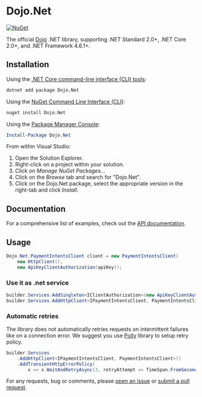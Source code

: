 # Dojo.Net


[![NuGet](https://img.shields.io/nuget/v/dojo.net.svg)](https://www.nuget.org/packages/Dojo.net/)

The official [Dojo][dojo] .NET library, supporting .NET Standard 2.0+, .NET Core 2.0+, and .NET Framework 4.6.1+.

## Installation

Using the [.NET Core command-line interface (CLI) tools][dotnet-core-cli-tools]:

```sh
dotnet add package Dojo.Net
```

Using the [NuGet Command Line Interface (CLI)][nuget-cli]:

```sh
nuget install Dojo.Net
```

Using the [Package Manager Console][package-manager-console]:

```powershell
Install-Package Dojo.Net
```

From within Visual Studio:

1. Open the Solution Explorer.
2. Right-click on a project within your solution.
3. Click on *Manage NuGet Packages...*
4. Click on the *Browse* tab and search for "Dojo.Net".
5. Click on the Dojo.Net package, select the appropriate version in the
   right-tab and click *Install*.

## Documentation

For a comprehensive list of examples, check out the [API
documentation][api-docs].

## Usage

```c#
Dojo.Net.PaymentIntentsClient client = new PaymentIntentsClient(
    new HttpClient(),
    new ApiKeyClientAuthorization(apiKey));
```

### Use it as .net service

```c#
builder.Services.AddSingleton<IClientAuthorization>(new ApiKeyClientAuthorization(apiKey));
builder.Services.AddHttpClient<IPaymentIntentsClient, PaymentIntentsClient>();
```

### Automatic retries

The library does not automatically retries requests on intermittent failures like on a
connection error. We suggest you use [Polly][polly] library to setup retry policy.

```c#
builder.Services
    .AddHttpClient<IPaymentIntentsClient, PaymentIntentsClient>()
    .AddTransientHttpErrorPolicy(
        x => x.WaitAndRetryAsync(3, retryAttempt => TimeSpan.FromSeconds(Math.Pow(3, retryAttempt))));
```

For any requests, bug or comments, please [open an issue][issues] or [submit a
pull request][pulls].

[api-docs]: https://docs.dojo.tech
[api-keys]: https://portal.dojo.tech/apikeys
[dotnet-core-cli-tools]: https://docs.microsoft.com/en-us/dotnet/core/tools/
[dotnet-format]: https://github.com/dotnet/format
[issues]: https://github.com/dojo-engineering/Dojo.Net/issues
[nuget-cli]: https://docs.microsoft.com/en-us/nuget/tools/nuget-exe-cli-reference
[package-manager-console]: https://docs.microsoft.com/en-us/nuget/tools/package-manager-console
[pulls]: https://github.com/dojo-engineering/Dojo.Net/pulls
[dojo]: https://dojo.tech
[configure-http-client]: https://docs.microsoft.com/en-us/dotnet/api/microsoft.extensions.dependencyinjection.httpclientfactoryservicecollectionextensions.addhttpclient?view=dotnet-plat-ext-6.0
[polly]: https://docs.microsoft.com/en-us/dotnet/architecture/microservices/implement-resilient-applications/implement-http-call-retries-exponential-backoff-polly
